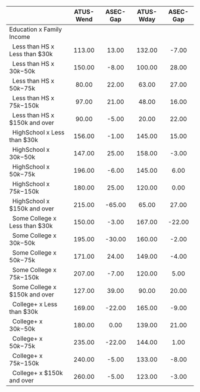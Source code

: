 
|                      |    ATUS-Wend |     ASEC-Gap |    ATUS-Wday |     ASEC-Gap |
| -------------------- | :----------: | :----------: | :----------: | :----------: |
| Education x Family Income |              |              |              |              |
| &nbsp;&nbsp;Less than HS x Less than $30k |       113.00 |        13.00 |       132.00 |        -7.00 |
| &nbsp;&nbsp;Less than HS x $30k-$50k |       150.00 |        -8.00 |       100.00 |        28.00 |
| &nbsp;&nbsp;Less than HS x $50k-$75k |        80.00 |        22.00 |        63.00 |        27.00 |
| &nbsp;&nbsp;Less than HS x $75k-$150k |        97.00 |        21.00 |        48.00 |        16.00 |
| &nbsp;&nbsp;Less than HS x $150k and over |        90.00 |        -5.00 |        20.00 |        22.00 |
| &nbsp;&nbsp;HighSchool x Less than $30k |       156.00 |        -1.00 |       145.00 |        15.00 |
| &nbsp;&nbsp;HighSchool x $30k-$50k |       147.00 |        25.00 |       158.00 |        -3.00 |
| &nbsp;&nbsp;HighSchool x $50k-$75k |       196.00 |        -6.00 |       145.00 |         6.00 |
| &nbsp;&nbsp;HighSchool x $75k-$150k |       180.00 |        25.00 |       120.00 |         0.00 |
| &nbsp;&nbsp;HighSchool x $150k and over |       215.00 |       -65.00 |        65.00 |        27.00 |
| &nbsp;&nbsp;Some College x Less than $30k |       150.00 |        -3.00 |       167.00 |       -22.00 |
| &nbsp;&nbsp;Some College x $30k-$50k |       195.00 |       -30.00 |       160.00 |        -2.00 |
| &nbsp;&nbsp;Some College x $50k-$75k |       171.00 |        24.00 |       149.00 |        -4.00 |
| &nbsp;&nbsp;Some College x $75k-$150k |       207.00 |        -7.00 |       120.00 |         5.00 |
| &nbsp;&nbsp;Some College x $150k and over |       127.00 |        39.00 |        90.00 |        20.00 |
| &nbsp;&nbsp;College+ x Less than $30k |       169.00 |       -22.00 |       165.00 |        -9.00 |
| &nbsp;&nbsp;College+ x $30k-$50k |       180.00 |         0.00 |       139.00 |        21.00 |
| &nbsp;&nbsp;College+ x $50k-$75k |       235.00 |       -22.00 |       144.00 |         1.00 |
| &nbsp;&nbsp;College+ x $75k-$150k |       240.00 |        -5.00 |       133.00 |        -8.00 |
| &nbsp;&nbsp;College+ x $150k and over |       260.00 |        -5.00 |       123.00 |        -3.00 |

